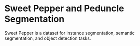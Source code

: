 # Sweet Pepper and Peduncle Segmentation

Sweet Pepper is a dataset for instance segmentation, semantic segmentation, and object detection tasks.